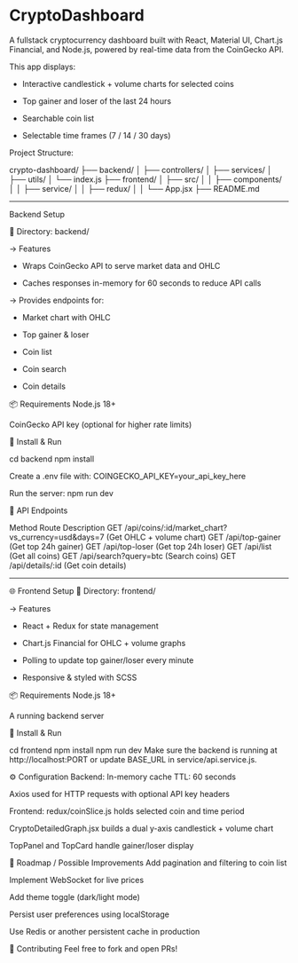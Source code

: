 # CryptoDashboard

A fullstack cryptocurrency dashboard built with React, Material UI, Chart.js Financial, and Node.js, powered by real-time data from the CoinGecko API.

This app displays:

* Interactive candlestick + volume charts for selected coins

* Top gainer and loser of the last 24 hours

* Searchable coin list

* Selectable time frames (7 / 14 / 30 days)

Project Structure:

crypto-dashboard/
├── backend/
│   ├── controllers/
│   ├── services/
│   ├── utils/
│   └── index.js
├── frontend/
│   ├── src/
│   │   ├── components/
│   │   ├── service/
│   │   ├── redux/
│   │   └── App.jsx
├── README.md

----------------------------------------------------------
Backend Setup

📁 Directory: backend/

-> Features
* Wraps CoinGecko API to serve market data and OHLC

* Caches responses in-memory for 60 seconds to reduce API calls

-> Provides endpoints for:

* Market chart with OHLC

* Top gainer & loser

* Coin list

* Coin search

* Coin details

📦 Requirements
Node.js 18+

CoinGecko API key (optional for higher rate limits)

🔌 Install & Run


cd backend
npm install


Create a .env file with:
COINGECKO_API_KEY=your_api_key_here

Run the server:
npm run dev

📡 API Endpoints

Method	Route	Description
GET	/api/coins/:id/market_chart?vs_currency=usd&days=7	(Get OHLC + volume chart)
GET	/api/top-gainer	(Get top 24h gainer)
GET	/api/top-loser	(Get top 24h loser)
GET	/api/list	(Get all coins)
GET	/api/search?query=btc	(Search coins)
GET	/api/details/:id	(Get coin details)

----------------------------------------------------------
🌐 Frontend Setup
📁 Directory: frontend/

-> Features
* React + Redux for state management

* Chart.js Financial for OHLC + volume graphs

* Polling to update top gainer/loser every minute

* Responsive & styled with SCSS

📦 Requirements
Node.js 18+

A running backend server

🔌 Install & Run

cd frontend
npm install
npm run dev
Make sure the backend is running at http://localhost:PORT or update BASE_URL in service/api.service.js.

⚙️ Configuration
Backend:
In-memory cache TTL: 60 seconds

Axios used for HTTP requests with optional API key headers

Frontend:
redux/coinSlice.js holds selected coin and time period

CryptoDetailedGraph.jsx builds a dual y-axis candlestick + volume chart

TopPanel and TopCard handle gainer/loser display


🔮 Roadmap / Possible Improvements
Add pagination and filtering to coin list

Implement WebSocket for live prices

Add theme toggle (dark/light mode)

Persist user preferences using localStorage

Use Redis or another persistent cache in production

🤝 Contributing
Feel free to fork and open PRs!